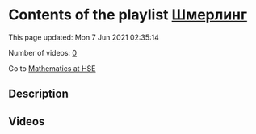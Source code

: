 # Contents of the playlist [Шмерлинг](https://www.youtube.com/playlist?list=PLq3E5oubNNoCOmM2JuY5VKY1cxWlB-b-6)

This page updated: Mon 7 Jun 2021 02:35:14

Number of videos: [0](#videos)

Go to [Mathematics at HSE](../README.md)

## Description



## Videos

